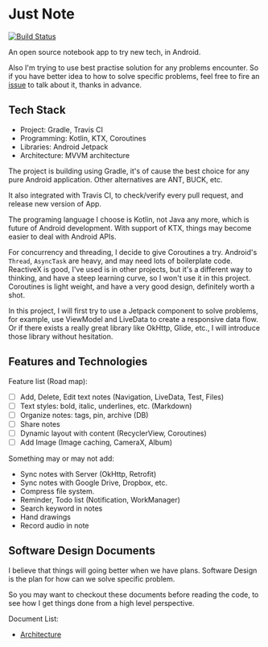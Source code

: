 # Just Note

[![Build Status](https://travis-ci.org/tankery/just-note.svg?branch=master)](https://travis-ci.org/tankery/just-note)

An open source notebook app to try new tech, in Android.

Also I'm trying to use best practise solution for any problems encounter.
So if you have better idea to how to solve specific problems,
feel free to fire an [issue](https://github.com/tankery/just-note/issues) to talk about it,
thanks in advance.

## Tech Stack

- Project: Gradle, Travis CI
- Programming: Kotlin, KTX, Coroutines
- Libraries: Android Jetpack
- Architecture: MVVM architecture

The project is building using Gradle, it's of cause the best choice for any pure Android application. Other alternatives are ANT, BUCK, etc.

It also integrated with Travis CI, to check/verify every pull request, and release new version of App.

The programing language I choose is Kotlin, not Java any more, which is future of Android development.
With support of KTX, things may become easier to deal with Android APIs.

For concurrency and threading, I decide to give Coroutines a try.
Android's `Thread`, `AsyncTask` are heavy, and may need lots of boilerplate code.
ReactiveX is good, I've used is in other projects, but it's a different way to thinking,
and have a steep learning curve, so I won't use it in this project.
Coroutines is light weight, and have a very good design, definitely worth a shot.

In this project, I will first try to use a Jetpack component to solve problems,
for example, use ViewModel and LiveData to create a responsive data flow.
Or if there exists a really great library like OkHttp, Glide, etc., I will
introduce those library without hesitation.

## Features and Technologies

Feature list (Road map):

- [ ] Add, Delete, Edit text notes (Navigation, LiveData, Test, Files)
- [ ] Text styles: bold, italic, underlines, etc. (Markdown)
- [ ] Organize notes: tags, pin, archive (DB)
- [ ] Share notes
- [ ] Dynamic layout with content (RecyclerView, Coroutines)
- [ ] Add Image (Image caching, CameraX, Album)

Something may or may not add:

- Sync notes with Server (OkHttp, Retrofit)
- Sync notes with Google Drive, Dropbox, etc.
- Compress file system.
- Reminder, Todo list (Notification, WorkManager)
- Search keyword in notes
- Hand drawings
- Record audio in note

## Software Design Documents

I believe that things will going better when we have plans.
Software Design is the plan for how can we solve specific problem.

So you may want to checkout these documents before reading the code, to see how I
get things done from a high level perspective.

Document List:

- [Architecture](doc/architecture.md)
